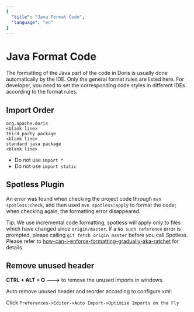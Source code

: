 ```yaml
---
{
  "title": "Java Format Code",
  "language": "en"
}
---
```


<!-- 
Licensed to the Apache Software Foundation (ASF) under one
or more contributor license agreements.  See the NOTICE file
distributed with this work for additional information
regarding copyright ownership.  The ASF licenses this file
to you under the Apache License, Version 2.0 (the
"License"); you may not use this file except in compliance
with the License.  You may obtain a copy of the License at

  http://www.apache.org/licenses/LICENSE-2.0

Unless required by applicable law or agreed to in writing,
software distributed under the License is distributed on an
"AS IS" BASIS, WITHOUT WARRANTIES OR CONDITIONS OF ANY
KIND, either express or implied.  See the License for the
specific language governing permissions and limitations
under the License.
-->

# Java Format Code

The formatting of the Java part of the code in Doris is usually done automatically by the IDE. Only the general format rules are listed here. For developer, you need to set the corresponding code styles in different IDEs according to the format rules.

## Import Order

```
org.apache.doris
<blank line>
third party package
<blank line>
standard java package
<blank line>
```

* Do not use `import *`
* Do not use `import static`

## Spotless Plugin

An error was found when checking the project code through `mvn spotless:check`, and then used `mvn spotless:apply` to format the code; when checking again, the formatting error disappeared.

Tip: We use incremental code formatting, spotless will apply only to files which have changed since `origin/master`. If a `No such reference` error is prompted, please calling `git fetch origin master` before you call Spotless.
Please refer to [how-can-i-enforce-formatting-gradually-aka-ratchet](https://github.com/diffplug/spotless/tree/main/plugin-maven#how-can-i-enforce-formatting-gradually-aka-ratchet) for details.

## Remove unused header

**CTRL + ALT + O --->** to remove the unused imports in windows.

Auto remove unused header and reorder according to configure xml:

Click `Preferences->Editor->Auto Import->Optimize Imports on the Fly`
